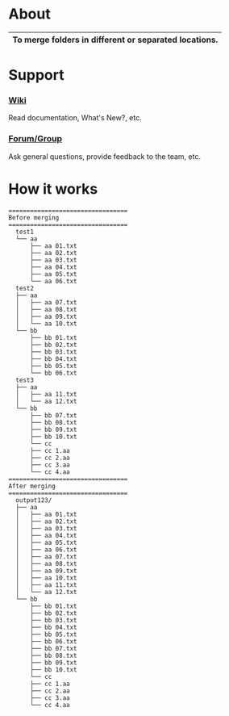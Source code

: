 # About #
| To merge folders in different or separated locations. |
|:------------------------------------------------------|

# Support #
### [Wiki](http://code.google.com/p/pydirmerge/wiki/WikiPydirmerge) ###
Read documentation, What's New?, etc.

### [Forum/Group](https://groups.google.com/forum/?fromgroups#!forum/pydirmerge) ###
Ask general questions, provide feedback to the team, etc.

# How it works #
```
=================================
Before merging
=================================
  test1
  └── aa
      ├── aa 01.txt
      ├── aa 02.txt
      ├── aa 03.txt
      ├── aa 04.txt
      ├── aa 05.txt
      └── aa 06.txt
  test2
  ├── aa
  │   ├── aa 07.txt
  │   ├── aa 08.txt
  │   ├── aa 09.txt
  │   └── aa 10.txt
  └── bb
      ├── bb 01.txt
      ├── bb 02.txt
      ├── bb 03.txt
      ├── bb 04.txt
      ├── bb 05.txt
      └── bb 06.txt
  test3
  ├── aa
  │   ├── aa 11.txt
  │   └── aa 12.txt
  └── bb
      ├── bb 07.txt
      ├── bb 08.txt
      ├── bb 09.txt
      ├── bb 10.txt
      └── cc
	  ├── cc 1.aa
	  ├── cc 2.aa
	  ├── cc 3.aa
	  └── cc 4.aa
=================================
After merging
=================================
  output123/
  ├── aa
  │   ├── aa 01.txt
  │   ├── aa 02.txt
  │   ├── aa 03.txt
  │   ├── aa 04.txt
  │   ├── aa 05.txt
  │   ├── aa 06.txt
  │   ├── aa 07.txt
  │   ├── aa 08.txt
  │   ├── aa 09.txt
  │   ├── aa 10.txt
  │   ├── aa 11.txt
  │   └── aa 12.txt
  └── bb
      ├── bb 01.txt
      ├── bb 02.txt
      ├── bb 03.txt
      ├── bb 04.txt
      ├── bb 05.txt
      ├── bb 06.txt
      ├── bb 07.txt
      ├── bb 08.txt
      ├── bb 09.txt
      ├── bb 10.txt
      └── cc
	  ├── cc 1.aa
	  ├── cc 2.aa
	  ├── cc 3.aa
	  └── cc 4.aa
```